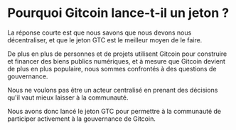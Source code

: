 # Pourquoi Gitcoin lance-t-il un jeton ?

La réponse courte est que nous savons que nous devons nous décentraliser, et que le jeton GTC est le meilleur moyen de le faire.

De plus en plus de personnes et de projets utilisent Gitcoin pour construire et financer des biens publics numériques, et à mesure que Gitcoin devient de plus en plus populaire, nous sommes confrontés à des questions de gouvernance.

Nous ne voulons pas être un acteur centralisé en prenant des décisions qu'il vaut mieux laisser à la communauté.

Nous avons donc lancé le jeton GTC pour permettre à la communauté de participer activement à la gouvernance de Gitcoin.
